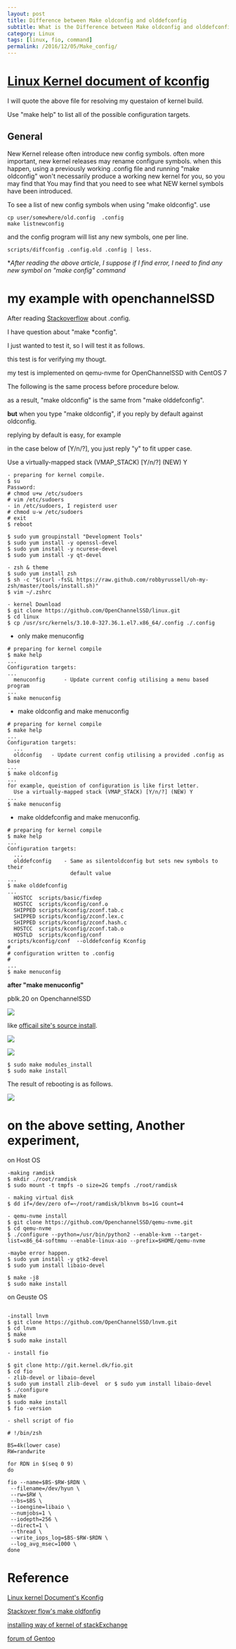 ```yaml
---
layout: post
title: Difference between Make oldconfig and olddefconfig
subtitle: What is the Difference between Make oldconfig and olddefconfig ?
category: Linux
tags: [linux, fio, command]
permalink: /2016/12/05/Make_config/
---
```


# [Linux Kernel document of kconfig](https://kernel.org/doc/Documentation/kbuild/kconfig.txt)

 I will quote the above file for resolving my questaion of kernel build. 
 
 Use "make help" to list all of the possible configuration targets. 
 
## General 

 New Kernel release often introduce new config symbols. often more important, new kernel releases may rename configure symbols. when this happen, using a previously working .config file and running "make oldconfig" won't necessarily produce a working new kernel for you, so you may find that You may find that you need to see what NEW kernel symbols have been introduced. 
 
 To see a list of new config symbols when using "make oldconfig". use 
 
    cp user/somewhere/old.config  .config
    make listnewconfig
    
 and the config program will list any new symbols, one per line. 
 
    scripts/diffconfig .config.old .config | less. 
    
**After reading the above article, I suppose if I find error, I need to find any new symbol on "make *config" command**


# my example with openchannelSSD

After reading [Stackoverflow](http://stackoverflow.com/questions/4178526/what-does-make-oldconfig-do-exactly-in-the-linux-kernel-makefile) about .config. 

I have question about "make *config". 

I just wanted to test it, so I will test it as follows.  

this test is for verifying my thougt. 

my test is implemented on qemu-nvme for OpenChannelSSD with CentOS 7

The following is the same process before procedure below.

as a result, "make oldconfig" is the same from "make olddefconfig".

**but** when you type "make oldconfig", if you reply by default against oldconfig.

replying by default is easy, for example

in the case below of [Y/n/?], you just reply "y" to fit upper case. 

Use a virtually-mapped stack (VMAP_STACK) [Y/n/?] (NEW) Y

```shell
- preparing for kernel compile. 
$ su
Password:
# chmod u+w /etc/sudoers
# vim /etc/sudoers
- in /etc/sudoers, I registerd user
# chmod u-w /etc/sudoers
# exit
$ reboot
 
$ sudo yum groupinstall "Development Tools"
$ sudo yum install -y openssl-devel
$ sudo yum install -y ncurese-devel
$ sudo yum install -y qt-devel

- zsh & theme
$ sudo yum install zsh
$ sh -c "$(curl -fsSL https://raw.github.com/robbyrussell/oh-my-zsh/master/tools/install.sh)"
$ vim ~/.zshrc

- kernel Download
$ git clone https://github.com/OpenChannelSSD/linux.git
$ cd linux
$ cp /usr/src/kernels/3.10.0-327.36.1.el7.x86_64/.config ./.config
```

- only make menuconfig

```shell 
# preparing for kernel compile
$ make help 
...
Configuration targets:
...
  menuconfig	  - Update current config utilising a menu based program
...
$ make menuconfig
```

- make oldconfig and make menuconfig 

```shell 
# preparing for kernel compile
$ make help 
...
Configuration targets:
  ...
  oldconfig	  - Update current config utilising a provided .config as base
...
$ make oldconfig
...
for example, queistion of configuration is like first letter.
  Use a virtually-mapped stack (VMAP_STACK) [Y/n/?] (NEW) Y
...
$ make menuconfig
```

- make olddefconfig and make menuconfig.
 
```shell 
# preparing for kernel compile
$ make help 
...
Configuration targets:
  ...
  olddefconfig	  - Same as silentoldconfig but sets new symbols to their
                    default value
...
$ make olddefconfig 
...
  HOSTCC  scripts/basic/fixdep
  HOSTCC  scripts/kconfig/conf.o
  SHIPPED scripts/kconfig/zconf.tab.c
  SHIPPED scripts/kconfig/zconf.lex.c
  SHIPPED scripts/kconfig/zconf.hash.c
  HOSTCC  scripts/kconfig/zconf.tab.o
  HOSTLD  scripts/kconfig/conf
scripts/kconfig/conf  --olddefconfig Kconfig
#
# configuration written to .config
#
...
$ make menuconfig
```
 
**after "make menuconfig"**

pblk.20 on OpenchannelSSD


![](/img/Image/Linux/2016-12-05-Make_config/Source_install_OpenchannelSSD_(pblk20).png)

like [officail site's source install](http://openchannelssd.readthedocs.io/en/latest/gettingstarted/#source-install). 

![](/img/Image/Linux/2016-12-05-Make_config/make_menuconfig_pblk_20_OpenchannelSSD.png)

![](/img/Image/Linux/2016-12-05-Make_config/Make_menuconfig(pblk20)-NVM_Express_block_device.png)


```shell 
$ sudo make modules_install
$ sudo make install
```

The result of rebooting is as follows. 

![](/img/Image/Linux/2016-12-05-Make_config/Booting_success_of_the_new_linux.png)


# on the above setting, Another experiment, 

on Host OS

```
-making ramdisk 
$ mkdir ./root/ramdisk
$ sudo mount -t tmpfs -o size=2G tempfs ./root/ramdisk

- making virtual disk 
$ dd if=/dev/zero of=~/root/ramdisk/blknvm bs=1G count=4

- qemu-nvme install
$ git clone https://github.com/OpenchannelSSD/qemu-nvme.git
$ cd qemu-nvme
$ ./configure --python=/usr/bin/python2 --enable-kvm --target-list=x86_64-softmmu --enable-linux-aio --prefix=$HOME/qemu-nvme

-maybe error happen.
$ sudo yum install -y gtk2-devel
$ sudo yum install libaio-devel

$ make -j8
$ sudo make install
```

on Geuste OS

```shell

-install lnvm 
$ git clone https://github.com/OpenChannelSSD/lnvm.git
$ cd lnvm
$ make
$ sudo make install

- install fio

$ git clone http://git.kernel.dk/fio.git
$ cd fio
- zlib-devel or libaio-devel
$ sudo yum install zlib-devel  or $ sudo yum install libaio-devel
$ ./configure
$ make
$ sudo make install
$ fio -version

- shell script of fio 

# !/bin/zsh

BS=4k(lower case)
RW=randwrite

for RDN in $(seq 0 9) 
do

fio --name=$BS-$RW-$RDN \
 --filename=/dev/hyun \
 --rw=$RW \
 --bs=$BS \
 --ioengine=libaio \
 --numjobs=1 \
 --iodepth=256 \
 --direct=1 \
 --thread \
 --write_iops_log=$BS-$RW-$RDN \
 --log_avg_msec=1000 \
done
```

# Reference 

 [Linux kernel Document's Kconfig](https://kernel.org/doc/Documentation/kbuild/kconfig.txt)
 
 [Stackover flow's make oldfonfig](http://stackoverflow.com/questions/4178526/what-does-make-oldconfig-do-exactly-in-the-linux-kernel-makefile)
 
 [installing way of kernel of stackExchange](http://unix.stackexchange.com/questions/42144/modules-not-found-error-during-kernel-install)
 
 [forum of Gentoo](https://forums.gentoo.org/viewtopic-t-827203-highlight-menuconfig.html)
